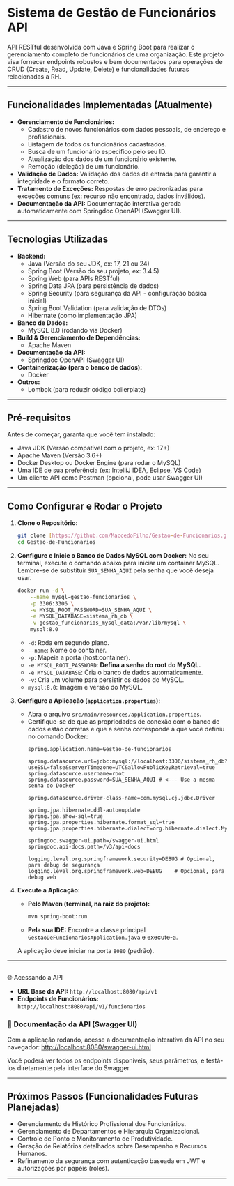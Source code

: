 # Sistema de Gestão de Funcionários API

API RESTful desenvolvida com Java e Spring Boot para realizar o gerenciamento completo de funcionários de uma organização. Este projeto visa fornecer endpoints robustos e bem documentados para operações de CRUD (Create, Read, Update, Delete) e funcionalidades futuras relacionadas a RH.

---

##  Funcionalidades Implementadas (Atualmente)

* **Gerenciamento de Funcionários:**
    * Cadastro de novos funcionários com dados pessoais, de endereço e profissionais.
    * Listagem de todos os funcionários cadastrados.
    * Busca de um funcionário específico pelo seu ID.
    * Atualização dos dados de um funcionário existente.
    * Remoção (deleção) de um funcionário.
* **Validação de Dados:** Validação dos dados de entrada para garantir a integridade e o formato correto.
* **Tratamento de Exceções:** Respostas de erro padronizadas para exceções comuns (ex: recurso não encontrado, dados inválidos).
* **Documentação da API:** Documentação interativa gerada automaticamente com Springdoc OpenAPI (Swagger UI).

---

##  Tecnologias Utilizadas

* **Backend:**
    * Java (Versão do seu JDK, ex: 17, 21 ou 24)
    * Spring Boot (Versão do seu projeto, ex: 3.4.5)
    * Spring Web (para APIs RESTful)
    * Spring Data JPA (para persistência de dados)
    * Spring Security (para segurança da API - configuração básica inicial)
    * Spring Boot Validation (para validação de DTOs)
    * Hibernate (como implementação JPA)
* **Banco de Dados:**
    * MySQL 8.0 (rodando via Docker)
* **Build & Gerenciamento de Dependências:**
    * Apache Maven
* **Documentação da API:**
    * Springdoc OpenAPI (Swagger UI)
* **Containerização (para o banco de dados):**
    * Docker
* **Outros:**
    * Lombok (para reduzir código boilerplate)

---

##  Pré-requisitos

Antes de começar, garanta que você tem instalado:

* Java JDK (Versão compatível com o projeto, ex: 17+)
* Apache Maven (Versão 3.6+)
* Docker Desktop ou Docker Engine (para rodar o MySQL)
* Uma IDE de sua preferência (ex: IntelliJ IDEA, Eclipse, VS Code)
* Um cliente API como Postman (opcional, pode usar Swagger UI)

---

##  Como Configurar e Rodar o Projeto

1.  **Clone o Repositório:**
    ```bash
    git clone [https://github.com/MaccedoFilho/Gestao-de-Funcionarios.git](https://github.com/MaccedoFilho/Gestao-de-Funcionarios.git)
    cd Gestao-de-Funcionarios
    ```

2.  **Configure e Inicie o Banco de Dados MySQL com Docker:**
    No seu terminal, execute o comando abaixo para iniciar um container MySQL. Lembre-se de substituir `SUA_SENHA_AQUI` pela senha que você deseja usar.
    ```bash
    docker run -d \
        --name mysql-gestao-funcionarios \
        -p 3306:3306 \
        -e MYSQL_ROOT_PASSWORD=SUA_SENHA_AQUI \
        -e MYSQL_DATABASE=sistema_rh_db \
        -v gestao_funcionarios_mysql_data:/var/lib/mysql \
        mysql:8.0
    ```
    * `-d`: Roda em segundo plano.
    * `--name`: Nome do container.
    * `-p`: Mapeia a porta (host:container).
    * `-e MYSQL_ROOT_PASSWORD`: **Defina a senha do root do MySQL.**
    * `-e MYSQL_DATABASE`: Cria o banco de dados automaticamente.
    * `-v`: Cria um volume para persistir os dados do MySQL.
    * `mysql:8.0`: Imagem e versão do MySQL.

3.  **Configure a Aplicação (`application.properties`):**
    * Abra o arquivo `src/main/resources/application.properties`.
    * Certifique-se de que as propriedades de conexão com o banco de dados estão corretas e que a senha corresponde à que você definiu no comando Docker:
        ```properties
        spring.application.name=Gestao-de-funcionarios

        spring.datasource.url=jdbc:mysql://localhost:3306/sistema_rh_db?useSSL=false&serverTimezone=UTC&allowPublicKeyRetrieval=true
        spring.datasource.username=root
        spring.datasource.password=SUA_SENHA_AQUI # <--- Use a mesma senha do Docker

        spring.datasource.driver-class-name=com.mysql.cj.jdbc.Driver

        spring.jpa.hibernate.ddl-auto=update
        spring.jpa.show-sql=true
        spring.jpa.properties.hibernate.format_sql=true
        spring.jpa.properties.hibernate.dialect=org.hibernate.dialect.MySQLDialect

        springdoc.swagger-ui.path=/swagger-ui.html
        springdoc.api-docs.path=/v3/api-docs

        logging.level.org.springframework.security=DEBUG # Opcional, para debug de segurança
        logging.level.org.springframework.web=DEBUG    # Opcional, para debug web
        ```

4.  **Execute a Aplicação:**
    * **Pelo Maven (terminal, na raiz do projeto):**
        ```bash
        mvn spring-boot:run
        ```
    * **Pela sua IDE:** Encontre a classe principal `GestaoDeFuncionariosApplication.java` e execute-a.

    A aplicação deve iniciar na porta `8080` (padrão).

---

## 
🌐 Acessando a API

* **URL Base da API:** `http://localhost:8080/api/v1`
* **Endpoints de Funcionários:** `http://localhost:8080/api/v1/funcionarios`

### 📖 Documentação da API (Swagger UI)

Com a aplicação rodando, acesse a documentação interativa da API no seu navegador:
[http://localhost:8080/swagger-ui.html](http://localhost:8080/swagger-ui.html)

Você poderá ver todos os endpoints disponíveis, seus parâmetros, e testá-los diretamente pela interface do Swagger.

---

##  Próximos Passos (Funcionalidades Futuras Planejadas)

* Gerenciamento de Histórico Profissional dos Funcionários.
* Gerenciamento de Departamentos e Hierarquia Organizacional.
* Controle de Ponto e Monitoramento de Produtividade.
* Geração de Relatórios detalhados sobre Desempenho e Recursos Humanos.
* Refinamento da segurança com autenticação baseada em JWT e autorizações por papéis (roles).

---
